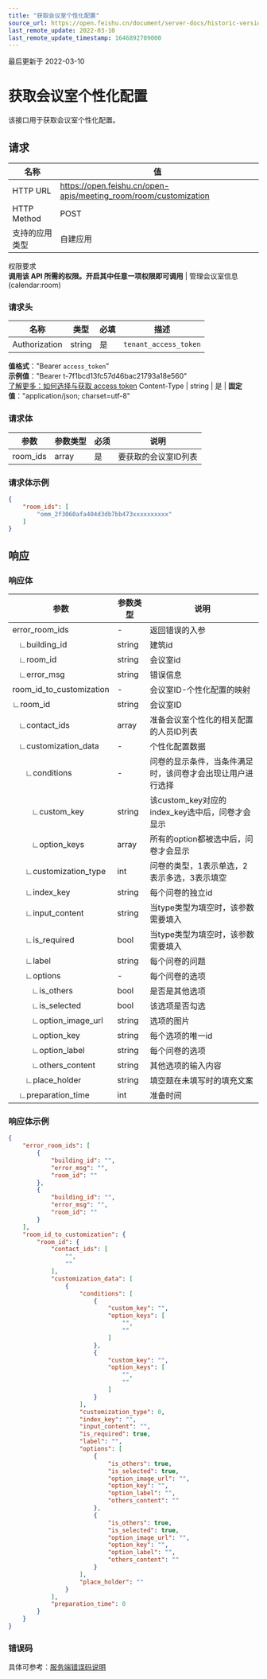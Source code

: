 ```yaml
---
title: "获取会议室个性化配置"
source_url: https://open.feishu.cn/document/server-docs/historic-version/meeting_room-v1/api-reference/query-meeting-room-customization-setting
last_remote_update: 2022-03-10
last_remote_update_timestamp: 1646892709000
---
```

最后更新于 2022-03-10

# 获取会议室个性化配置

该接口用于获取会议室个性化配置。

## 请求
名称 | 值
---|---
HTTP URL | https://open.feishu.cn/open-apis/meeting_room/room/customization
HTTP Method | POST
支持的应用类型 | 自建应用
权限要求  
 **调用该 API 所需的权限。开启其中任意一项权限即可调用** | 管理会议室信息(calendar:room)

### 请求头

名称 | 类型 | 必填 | 描述
--- | --- | --- | ---
Authorization | string | 是 | `tenant_access_token`  
**值格式**："Bearer `access_token`"  
**示例值**："Bearer t-7f1bcd13fc57d46bac21793a18e560"  
 [了解更多：如何选择与获取 access token](https://open.feishu.cn/document/uAjLw4CM/ugTN1YjL4UTN24CO1UjN/trouble-shooting/how-to-choose-which-type-of-token-to-use)
Content-Type | string | 是 | **固定值**："application/json; charset=utf-8"

### 请求体

| 参数       | 参数类型 | 必须 | 说明                                                         |
| ---------- | -------- | ---- | ------------------------------------------------------------ |
| room_ids  | array<string>      | 是   | 要获取的会议室ID列表 |

### 请求体示例

```json
{
	"room_ids": [
  		"omm_2f3060afa404d3db7bb473xxxxxxxxxx"
  	]
}
```

## 	响应
### 响应体

| 参数         | 参数类型 | 说明                                                 |
| ------------ |----| ---------------------------------------------------- |
| error_room_ids         |-| 返回错误的入参                                |
| &nbsp;&nbsp;&nbsp;∟building_id	      |string| 建筑id |
| &nbsp;&nbsp;&nbsp;∟room_id	      |string| 会议室id |
| &nbsp;&nbsp;&nbsp;∟error_msg	      |string| 错误信息 |
| room_id_to_customization      |-| 会议室ID-个性化配置的映射 |
| ∟room_id	      |string| 会议室ID |
| &nbsp;&nbsp;&nbsp;∟contact_ids	      |array<int64>| 准备会议室个性化的相关配置的人员ID列表 |
| &nbsp;&nbsp;&nbsp;∟customization_data	      |-| 个性化配置数据 |
| &nbsp;&nbsp;&nbsp;&nbsp;&nbsp;&nbsp;∟conditions	      |-| 问卷的显示条件，当条件满足时，该问卷才会出现让用户进行选择 |
  | &nbsp;&nbsp;&nbsp;&nbsp;&nbsp;&nbsp;&nbsp;&nbsp;&nbsp;∟custom_key	      |string| 该custom_key对应的index_key选中后，问卷才会显示 |
  | &nbsp;&nbsp;&nbsp;&nbsp;&nbsp;&nbsp;&nbsp;&nbsp;&nbsp;∟option_keys	      |array<string>| 所有的option都被选中后，问卷才会显示 |
| &nbsp;&nbsp;&nbsp;&nbsp;&nbsp;&nbsp;∟customization_type	      |int| 问卷的类型，1表示单选，2表示多选，3表示填空 |
| &nbsp;&nbsp;&nbsp;&nbsp;&nbsp;&nbsp;∟index_key	      |string| 每个问卷的独立id |
| &nbsp;&nbsp;&nbsp;&nbsp;&nbsp;&nbsp;∟input_content	      |string| 当type类型为填空时，该参数需要填入 |
| &nbsp;&nbsp;&nbsp;&nbsp;&nbsp;&nbsp;∟is_required	      |bool| 当type类型为填空时，该参数需要填入 |
| &nbsp;&nbsp;&nbsp;&nbsp;&nbsp;&nbsp;∟label	      |string| 每个问卷的问题 |
| &nbsp;&nbsp;&nbsp;&nbsp;&nbsp;&nbsp;∟options	      |-| 每个问卷的选项 |
| &nbsp;&nbsp;&nbsp;&nbsp;&nbsp;&nbsp;&nbsp;&nbsp;&nbsp;∟is_others	      |bool| 是否是其他选项 |
| &nbsp;&nbsp;&nbsp;&nbsp;&nbsp;&nbsp;&nbsp;&nbsp;&nbsp;∟is_selected	      |bool| 该选项是否勾选 |
| &nbsp;&nbsp;&nbsp;&nbsp;&nbsp;&nbsp;&nbsp;&nbsp;&nbsp;∟option_image_url	      |string| 选项的图片 |
| &nbsp;&nbsp;&nbsp;&nbsp;&nbsp;&nbsp;&nbsp;&nbsp;&nbsp;∟option_key	      |string| 每个选项的唯一id |
| &nbsp;&nbsp;&nbsp;&nbsp;&nbsp;&nbsp;&nbsp;&nbsp;&nbsp;∟option_label	      |string| 每个问卷的选项 |
| &nbsp;&nbsp;&nbsp;&nbsp;&nbsp;&nbsp;&nbsp;&nbsp;&nbsp;∟others_content	      |string| 其他选项的输入内容 |
| &nbsp;&nbsp;&nbsp;&nbsp;&nbsp;&nbsp;∟place_holder	      |string| 填空题在未填写时的填充文案 |
| &nbsp;&nbsp;&nbsp;∟preparation_time	      |int| 准备时间 |

### 响应体示例

```json
{
    "error_room_ids": [
        {
            "building_id": "",
            "error_msg": "",
            "room_id": ""
        },
        {
            "building_id": "",
            "error_msg": "",
            "room_id": ""
        }
    ],
    "room_id_to_customization": {
        "room_id": {
            "contact_ids": [
                "",
                ""
            ],
            "customization_data": [
                {
                    "conditions": [
                        {
                            "custom_key": "",
                            "option_keys": [
                                "",
                                ""
                            ]
                        },
                        {
                            "custom_key": "",
                            "option_keys": [
                                "",
                                ""
                            ]
                        }
                    ],
                    "customization_type": 0,
                    "index_key": "",
                    "input_content": "",
                    "is_required": true,
                    "label": "",
                    "options": [
                        {
                            "is_others": true,
                            "is_selected": true,
                            "option_image_url": "",
                            "option_key": "",
                            "option_label": "",
                            "others_content": ""
                        },
                        {
                            "is_others": true,
                            "is_selected": true,
                            "option_image_url": "",
                            "option_key": "",
                            "option_label": "",
                            "others_content": ""
                        }
                    ],
                    "place_holder": ""
                }
            ],
            "preparation_time": 0
        }
    }
}
```

### 错误码

具体可参考：[服务端错误码说明](https://open.feishu.cn/document/ukTMukTMukTM/ugjM14COyUjL4ITN)
